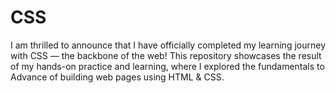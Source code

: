# CSS
I am thrilled to announce that I have officially completed my learning journey with CSS — the backbone of the web! This repository showcases the result of my hands-on practice and learning, where I explored the fundamentals to Advance of building web pages using  HTML &amp; CSS.
